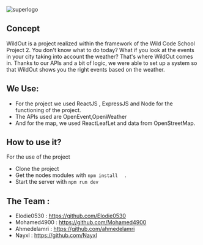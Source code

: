 ![superlogo](https://github.com/zeitounmax/WildOut/assets/120447954/28cb10b2-f5cb-4342-8c2c-635c3c91b7ea)


## Concept

WildOut is a project realized within the framework of the Wild Code School Project 2. You don't know what to do today? What if you look at the events in your city taking into account the weather? That's where WildOut comes in. Thanks to our APIs and a bit of logic, we were able to set up a system so that WildOut shows you the right events based on the weather. 

## We Use: 
- For the project we used ReactJS , ExpressJS and Node for the functioning of the project. 
- The APIs used are OpenEvent,OpenWeather
- And for the map, we used ReactLeafLet and data from OpenStreetMap.

## How to use it? 
For the use of the project 
- Clone the project
- Get the nodes modules with 	```npm install	``` . 
- Start the server with 	```npm run dev	```

## The Team : 

- Elodie0530 : https://github.com/Elodie0530
- Mohamed4900 : https://github.com/Mohamed4900
- Ahmedelamri : https://github.com/ahmedelamri
- Nayxl :       https://github.com/Nayxl
